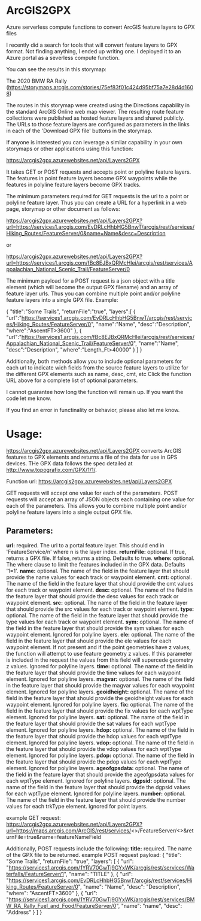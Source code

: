 # ArcGIS2GPX
Azure serverless compute functions to convert ArcGIS feature layers to GPX files


I recently did a search for tools that will convert feature layers to GPX format. Not finding anything, I ended up writing one. I deployed it to an Azure portal as a severless compute function.

 

You can see the results in this storymap:

The 2020 BMW RA Rally (https://storymaps.arcgis.com/stories/75ef83f01c424d95bf75a7e28d4d1608)

The routes in this storymap were created using the Directions capability in the standard ArcGIS Online web map viewer. The resulting route feature collections were published as hosted feature layers and shared publicly. The URLs to those feature layers are configured as parameters in the links in each of the 'Download GPX file' buttons in the storymap.

 

If anyone is interested you can leverage a similar capability in your own storymaps or other applications using this function:

https://arcgis2gpx.azurewebsites.net/api/Layers2GPX

 

It takes GET or POST requests and accepts point or polyline feature layers. The features in point feature layers become GPX waypoints while the features in polyline feature layers become GPX tracks.

 

The minimum parameters required for GET requests is the url to a point or polyline feature layer. Thus you can create a URL for a hyperlink in a web page, storymap or other document as follows: 

https://arcgis2gpx.azurewebsites.net/api/Layers2GPX?url=https://services1.arcgis.com/EvDRLcHhbHG5BnwT/arcgis/rest/services/Hiking_Routes/FeatureServer/0&name=Name&desc=Description

or

https://arcgis2gpx.azurewebsites.net/api/Layers2GPX?url=https://services1.arcgis.com/fBc8EJBxQRMcHlei/arcgis/rest/services/Appalachian_National_Scenic_Trail/FeatureServer/0 

 

The minimum payload for a POST request is a json object with a title element (which will become the output GPX filename) and an array of feature layer urls. Thus you can combine multiple point and/or polyline feature layers into a single GPX file. Example:

{
 "title":"Some Trails",
 "returnFile":"true",
 "layers":[
 {
 "url":"https://services1.arcgis.com/EvDRLcHhbHG5BnwT/arcgis/rest/services/Hiking_Routes/FeatureServer/0",
 "name":"Name",
 "desc":"Description",
 "where":"AscentFT>3600"
 },
 {
 "url":"https://services1.arcgis.com/fBc8EJBxQRMcHlei/arcgis/rest/services/Appalachian_National_Scenic_Trail/FeatureServer/0",
 "name":"Name",
 "desc":"Description",
 "where":"Length_Ft>40000"
 }
 ]
}

Additionally, both methods allow you to include optional parameters for each url to indicate wich fields from the source feature layers to utilize for the different GPX elements such as
name, desc, cmt, etc
Click the function URL above for a complete list of optional parameters.

 

I cannot guarantee how long the function will remain up. If you want the code let me know.

 

If you find an error in functinality or behavior, please also let me know.


#  Usage:

https://arcgis2gpx.azurewebsites.net/api/Layers2GPX converts ArcGIS features to GPX elements and returns a file of the data for use in GPS devices. THe GPX data follows the spec detailed at http://www.topografix.com/GPX/1/1/.

Function url: https://arcgis2gpx.azurewebsites.net/api/Layers2GPX

GET requests will accept one value for each of the parameters.
POST requests will accept an array of JSON objects each containing one value for each of the parameters. This allows you to combine multiple point and/or polyline feature layers into a single output GPX file.

## Parameters:
**url:** required. The url to a portal feature layer. This should end in 'FeatureService/n' where n is the layer index.
**returnFile:**  optional. If true, returns a GPX file. If false, returns a string. Defaults to true.
**where:** optional. The where clause to limit the features included in the GPX data. Defaults '1=1'.
**name:** optional. The name of the field in the feature layer that should provide the name values for each track or waypoint element.
**cmt:** optional. The name of the field in the feature layer that should provide the cmt values for each track or waypoint element.
**desc:** optional. The name of the field in the feature layer that should provide the desc values for each track or waypoint element.
**src:** optional. The name of the field in the feature layer that should provide the src values for each track or waypoint element.
**type:** optional. The name of the field in the feature layer that should provide the type values for each track or waypoint element.
**sym:** optional. The name of the field in the feature layer that should provide the sym values for each waypoint element. Ignored for polyline layers.
**ele:** optional. The name of the field in the feature layer that should provide the ele values for each waypoint element. If not present and if the point geometries have z values, the function will attempt to use feature geometry z values. If this parameter is included in the request the values from this field will supercede geometry z values. Ignored for polyline layers.
**time:** optional. The name of the field in the feature layer that should provide the time values for each waypoint element. Ignored for polyline layers.
**magvar:** optional. The name of the field in the feature layer that should provide the magvar values for each waypoint element. Ignored for polyline layers.
**geoidheight:** optional. The name of the field in the feature layer that should provide the geoidheight values for each waypoint element. Ignored for polyline layers.
**fix:** optional. The name of the field in the feature layer that should provide the fix values for each wptType element. Ignored for polyline layers.
**sat:** optional. The name of the field in the feature layer that should provide the sat values for each wptType element. Ignored for polyline layers.
**hdop:** optional. The name of the field in the feature layer that should provide the hdop values for each wptType element. Ignored for polyline layers.
**vdop:** optional. The name of the field in the feature layer that should provide the vdop values for each wptType element. Ignored for polyline layers.
**pdop:** optional. The name of the field in the feature layer that should provide the pdop values for each wptType element. Ignored for polyline layers.
**ageofgpsdata:** optional. The name of the field in the feature layer that should provide the ageofgpsdata values for each wptType element. Ignored for polyline layers.
**dgpsid:** optional. The name of the field in the feature layer that should provide the dgpsid values for each wptType element. Ignored for polyline layers.
**number:** optional. The name of the field in the feature layer that should provide the number values for each trkType element. Ignored for point layers.

example GET request: https://arcgis2gpx.azurewebsites.net/api/Layers2GPX?url=https://maps.arcgis.com/ArcGIS/rest/services/<<service name>>/FeatureServer/<<layer index>>&returnFile=true&name=featureNameField

Additionally, POST requests include the following:
**title:** required. The name of the GPX file to be returned.
example POST request payload:
{
  "title": "Some Trails",
  "returnFile": "true",
  "layers": [
    {
      "url": "https://services1.arcgis.com/1YRV70GwTj9GYxWK/arcgis/rest/services/Waterfalls/FeatureServer/1",
      "name": "TITLE"
    },
    {
      "url": "https://services1.arcgis.com/EvDRLcHhbHG5BnwT/arcgis/rest/services/Hiking_Routes/FeatureServer/0",
      "name": "Name",
      "desc": "Description",
      "where": "AscentFT>3600"
    },
    {
      "url": "https://services1.arcgis.com/1YRV70GwTj9GYxWK/arcgis/rest/services/BMW_RA_Rally_Fuel_and_Food/FeatureServer/0",
      "name": "name",
      "desc": "Address"
    }
  ]
}
